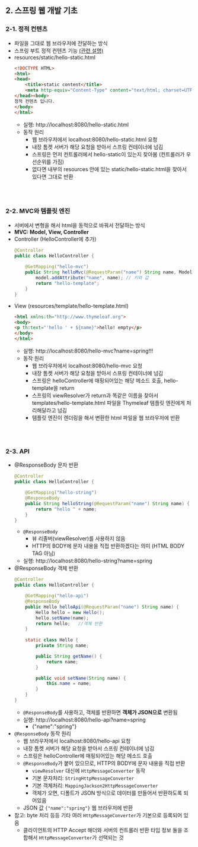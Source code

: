## 2. 스프링 웹 개발 기초

### 2-1. 정적 컨텐츠
- 파일을 그대로 웹 브라우저에 전달하는 방식
- 스프링 부트 정적 컨텐츠 기능 [(관련 설명)](https://docs.spring.io/spring-boot/docs/2.3.1.RELEASE/reference/html/spring-boot-features.html#boot-features-spring-mvc-static-content)
- resources/static/hello-static.html
  ```html
  <!DOCTYPE HTML>
  <html>
  <head>
      <title>static content</title>
      <meta http-equiv="Content-Type" content="text/html; charset=UTF-8" />
  </head><body>
  정적 컨텐츠 입니다.
  </body>
  </html>
  ```
  - 실행: http://localhost:8080/hello-static.html
  - 동작 원리
    - 웹 브라우저에서 localhost:8080/hello-static.html 요청
    - 내장 톰켓 서버가 해당 요청을 받아서 스프링 컨테이너에 넘김
    - 스프링은 먼저 컨트롤러에서 hello-static이 있는지 찾아봄 (컨트롤러가 우선순위를 가짐)
    - 없다면 내부의 resources 안에 있는 static/hello-static.html을 찾아서 있다면 그대로 반환

<br>
<br>

### 2-2. MVC와 템플릿 엔진
- 서버에서 변형을 해서 html을 동적으로 바꿔서 전달하는 방식
- **MVC: Model, View, Controller**
- Controller (HelloController에 추가)
  ```java
  @Controller
  public class HelloController {
    
      @GetMapping("hello-mvc")
      public String helloMvc(@RequestParam("name") String name, Model model) { // 파라미터를 받음
          model.addAttribute("name", name); // 키와 값
          return "hello-template";
      }
  }
  ```
- View (resources/template/hello-template.html)
  ```html
  <html xmlns:th="http://www.thymeleaf.org">
  <body>
  <p th:text="'hello ' + ${name}">hello! empty</p>
  </body>
  </html>
  ```
  - 실행: http://localhost:8080/hello-mvc?name=spring!!!
  - 동작 원리
    - 웹 브라우저에서 localhost:8080/hello-mvc 요청
    - 내장 톰켓 서버가 해당 요청을 받아서 스프링 컨테이너에 넘김
    - 스프링은 helloController에 매핑되어있는 해당 메소드 호출, hello-template을 return
    - 스프링의 viewResolver가 return과 똑같은 이름을 찾아서 templates/hello-template.html 파일을 Thymeleaf 템플릿 엔진에게 처리해달라고 넘김
    - 템플릿 엔진이 렌더링을 해서 변환한 html 파일을 웹 브라우저에 반환

<br>
<br>

### 2-3. API
- @ResponseBody 문자 반환
  ```java
  @Controller
  public class HelloController {

      @GetMapping("hello-string")
      @ResponseBody
      public String helloString(@RequestParam("name") String name) {
          return "hello " + name;
      }
  }
  ```
  - `@ResponseBody`
    - 뷰 리졸버(viewResolver)를 사용하지 않음
    - HTTP의 BODY에 문자 내용을 직접 반환하겠다는 의미 (HTML BODY TAG 아님)
  - 실행: http://localhost:8080/hello-string?name=spring
- @ResponseBody 객체 반환
  ```java
  @Controller
  public class HelloController {

      @GetMapping("hello-api")
      @ResponseBody
      public Hello helloApi(@RequestParam("name") String name) {
          Hello hello = new Hello();
          hello.setName(name);
          return hello;   //객체 반환
      }
    
      static class Hello { 
          private String name;

          public String getName() {
              return name;
          }

          public void setName(String name) {
              this.name = name;
          }
      }
  }
  ```
  - `@ResponseBody`를 사용하고, 객체를 반환하면 **객체가 JSON으로** 변환됨
  - 실행: http://localhost:8080/hello-api?name=spring
    - {"name":"spring"}
- `@ResponseBody` 동작 원리
  - 웹 브라우저에서 localhost:8080/hello-api 요청
  - 내장 톰켓 서버가 해당 요청을 받아서 스프링 컨테이너에 넘김
  - 스프링은 helloController에 매핑되어있는 해당 메소드 호출
  - `@ResponseBody`가 붙어 있으므로, HTTP의 BODY에 문자 내용을 직접 반환
    - `viewResolver` 대신에 `HttpMessageConverter` 동작
    - 기본 문자처리: `StringHttpMessageConverter`
    - 기본 객체처리: `MappingJackson2HttpMessageConverter`
    - 객체가 오면, 디폴트가 JSON 방식으로 데이터를 만들어서 반환하도록 되어있음
  - JSON 값 `{"name":"spring"}` 웹 브라우저에 반환 
- 참고: byte 처리 등등 기타 여러 `HttpMessageConverter`가 기본으로 등록되어 있음
  - 클라이언트의 HTTP Accept 해더와 서버의 컨트롤러 반환 타입 정보 둘을 조합해서 `HttpMessageConverter`가 선택되는 것